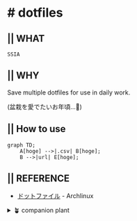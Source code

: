 # # dotfiles
## || WHAT
`SSIA`

## || WHY
Save multiple dotfiles for use in daily work.

(盆栽を愛でたいお年頃...🍵)

## || How to use

```mermaid
graph TD;
    A[hoge] -->|.csv| B[hoge];
    B -->|url| E[hoge];

```
<!--
https://docs.github.com/get-started/writing-on-github/working-with-advanced-formatting/creating-diagrams#creating-mermaid-diagrams
-->

## || REFERENCE
- [ドットファイル](https://wiki.archlinux.jp/index.php/%E3%83%89%E3%83%83%E3%83%88%E3%83%95%E3%82%A1%E3%82%A4%E3%83%AB) - Archlinux


<details>
<summary> 🪴 companion plant </summary>

    ※ いいなと思った方々の覚書リンク

 - https://github.com/mollifier/config
 - https://github.com/disk-inue/dotfiles
 - https://github.com/shiro/dotfiles
 - 

</details>
